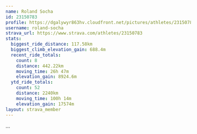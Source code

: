```yaml
---
name: Roland Socha
id: 23150783
profile: https://dgalywyr863hv.cloudfront.net/pictures/athletes/23150783/14745672/4/large.jpg
username: roland-socha
strava_url: https://www.strava.com/athletes/23150783
stats:
  biggest_ride_distance: 117.58km
  biggest_climb_elevation_gain: 688.4m
  recent_ride_totals:
    count: 8
    distance: 442.22km
    moving_time: 26h 47m
    elevation_gain: 8924.6m
  ytd_ride_totals:
    count: 52
    distance: 2240km
    moving_time: 100h 14m
    elevation_gain: 17574m
layout: strava_member
--- 
```

...
